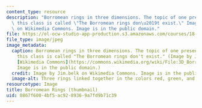 ```yaml
---
content_type: resource
description: "Borromean rings in three dimensions. The topic of one presentation for\
  \ this class is called \"The Borromean rings don\u2019t exist.\" Image by Jim.belk\
  \ on Wikimedia Commons. Image is in the public domain."
file: https://ol-ocw-studio-app-production.s3.amazonaws.com/courses/18-304-undergraduate-seminar-in-discrete-mathematics-spring-2015/0867f6004bf5ac9289369a7fd9b71c39_18-304s15th.jpg
file_type: image/jpeg
image_metadata:
  caption: Borromean rings in three dimensions. The topic of one presentation for
    this class is called "The Borromean rings don't exist." (Image by Jim.belk on
    [Wikimedia Commons](https://commons.wikimedia.org/wiki/File:3D_Borromean_Rings.png).
    Image is in the public domain.)
  credit: Image by Jim.belk on Wikimedia Commons. Image is in the public domain.
  image-alt: Three rings linked together in the colors red, green, and blue.
resourcetype: Image
title: Borromean Rings (thumbnail)
uid: 0867f600-4bf5-ac92-8936-9a7fd9b71c39
---
```

